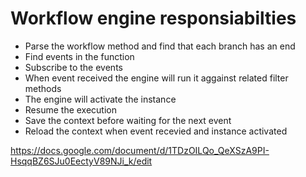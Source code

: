 ﻿# Workflow engine responsiabilties
* Parse the workflow method and find that each branch has an end
* Find events in the function
* Subscribe to the events
* When event received the engine will run it aggainst related filter methods
* The engine will activate the instance
* Resume the execution
* Save the context before waiting for the next event
* Reload the context when event recevied and instance activated

https://docs.google.com/document/d/1TDzOILQo_QeXSzA9PI-HsqqBZ6SJu0EectyV89NJi_k/edit